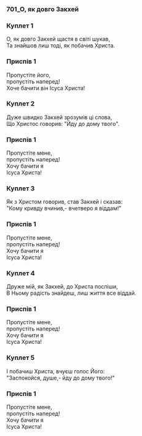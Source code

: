 ### 701_О, як довго Закхей
### Куплет 1
О, як довго Закхей щастя в світі шукав,<br/>Та знайшов лиш тоді, як побачив Христа.
### Приспів 1
Пропустіте його, <br/>пропустіть наперед!<br/>Хоче бачити він Ісуса Христа!
### Куплет 2
Дуже швидко Закхей зрозумів ці слова,<br/>Що Христос говорив: "Йду до дому твого".
### Приспів 1
Пропустіте мене, <br/>пропустіть наперед! <br/>Хочу бачити я <br/>Ісуса Христа!
### Куплет 3
Як з Христом говорив, став Закхей і сказав:<br/>"Кому кривду вчинив,- вчетверо я віддам!"
### Приспів 1
Пропустіте мене, <br/>пропустіть наперед! <br/>Хочу бачити я <br/>Ісуса Христа!
### Куплет 4
Друже мій, як Закхей, до Христа поспіши, <br/>В Ньому радість знайдеш, лиш життя все віддай.
### Приспів 1
Пропустіте мене, <br/>пропустіть наперед! <br/>Хочу бачити я <br/>Ісуса Христа!
### Куплет 5
І побачиш Христа, вчуєш голос Його: <br/>"Заспокойся, душе,- йду до дому твого!"
### Приспів 1
Пропустіте мене, <br/>пропустіть наперед! <br/>Хочу бачити я <br/>Ісуса Христа!
